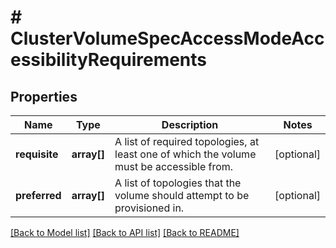 # # ClusterVolumeSpecAccessModeAccessibilityRequirements

## Properties

Name | Type | Description | Notes
------------ | ------------- | ------------- | -------------
**requisite** | **array[]** | A list of required topologies, at least one of which the volume must be accessible from. | [optional]
**preferred** | **array[]** | A list of topologies that the volume should attempt to be provisioned in. | [optional]

[[Back to Model list]](../../README.md#models) [[Back to API list]](../../README.md#endpoints) [[Back to README]](../../README.md)
